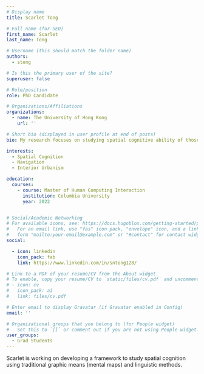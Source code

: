 ```yaml
---
# Display name
title: Scarlet Tong

# Full name (for SEO)
first_name: Scarlet
last_name: Tong

# Username (this should match the folder name)
authors:
  - stong

# Is this the primary user of the site?
superuser: false

# Role/position
role: PhD Candidate

# Organizations/Affiliations
organizations:
  - name: The University of Hong Kong
    url: ''

# Short bio (displayed in user profile at end of posts)
bio: My research focuses on studying spatial cognitive ability of those living in volumetric cities. Spatial cognition is important to understand how cities can shape people's ability to navigate and access the benefits in the city - an aspect important to a sustainable future.

interests:
  - Spatial Cognition
  - Navigation
  - Interior Urbanism

education:
  courses:
    - course: Master of Human Computing Interaction
      institution: Columbia University
      year: 2022


# Social/Academic Networking
# For available icons, see: https://docs.hugoblox.com/getting-started/page-builder/#icons
#   For an email link, use "fas" icon pack, "envelope" icon, and a link in the
#   form "mailto:your-email@example.com" or "#contact" for contact widget.
social:

  - icon: linkedin
    icon_pack: fab
    link: https://www.linkedin.com/in/sntong128/

# Link to a PDF of your resume/CV from the About widget.
# To enable, copy your resume/CV to `static/files/cv.pdf` and uncomment the lines below.
# - icon: cv
#   icon_pack: ai
#   link: files/cv.pdf

# Enter email to display Gravatar (if Gravatar enabled in Config)
email: ''

# Organizational groups that you belong to (for People widget)
#   Set this to `[]` or comment out if you are not using People widget.
user_groups:
  - Grad Students
---
```


Scarlet is working on developing a framework to study spatial cognition using traditional graphic means (mental maps) and linguistic methods.